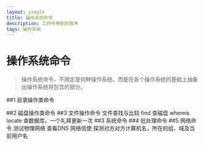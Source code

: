 ```yaml
---
layout: single
title: 操作系统命令
description: 工作中用到的技术
tags: 操作系统
---
```

# 操作系统命令
>操作系统命令，不限定是何种操作系统。而是在各个操作系统的基础上抽象出操作系统将包含的部分。

##1 目录操作类命令
	
	
##2 磁盘操作类命令
##3 文件操作命令
	文件查找与比较
	find
		查磁盘
	whereis
	locate
	查数据库，一个礼拜更新一次
##3 系统命令
##4 批处理命令
##5 网络命令
	测试物理网络
	查看DNS
	网络信使
	探测对方对方计算机名，所在的组、域及当前用户名